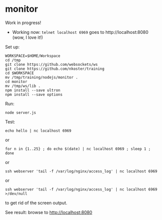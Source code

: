# monitor

Work in progress!

* Working now: `telnet localhost 6969` goes to http://localhost:8080 (wow, I love it!)

Set up:

    WORKSPACE=$HOME/Workspace
    cd /tmp
    git clone https://github.com/websockets/ws
    git clone https://github.com/nkoster/training
    cd $WORKSPACE
    mv /tmp/training/nodejs/monitor .
    cd monitor
    mv /tmp/ws/lib .
    npm install --save ultron
    npm install --save options

Run:

    node server.js

Test:

    echo hello | nc localhost 6969

or

    for n in {1..25} ; do echo $(date) | nc localhost 6969 ; sleep 1 ; done

or

    ssh webserver 'tail -f /var/log/nginx/access_log' | nc localhost 6969

or

    ssh webserver 'tail -f /var/log/nginx/access_log' | nc localhost 6969 >/dev/null

to get rid of the screen output.

See result: browse to [http://localhost:8080](http://localhost:8080)
